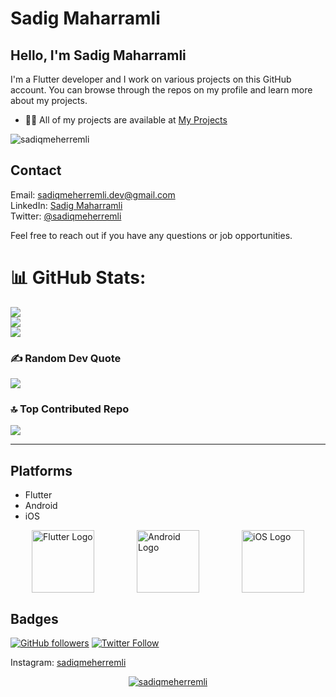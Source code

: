 # Sadig Maharramli

## Hello, I'm Sadig Maharramli

I'm a Flutter developer and I work on various projects on this GitHub account. You can browse through the repos on my profile and learn more about my projects.

- 👨‍💻 All of my projects are available at [My Projects](https://github.com/sadiqmeherremli?tab=repositories)

<p align="left"> <img src="https://komarev.com/ghpvc/?username=sadiqmeherremli&label=Profile%20views&color=0e75b6&style=flat" alt="sadiqmeherremli" /> </p>

## Contact

Email: sadiqmeherremli.dev@gmail.com  
LinkedIn: [Sadig Maharramli](https://www.linkedin.com/in/sadiq-meherremli/)  
Twitter: [@sadiqmeherremli](twitter-link)

Feel free to reach out if you have any questions or job opportunities.
# 📊 GitHub Stats:
![](https://github-readme-stats.vercel.app/api?username=sadiqmeherremli&theme=radical&hide_border=false&include_all_commits=false&count_private=false)<br/>
![](https://github-readme-streak-stats.herokuapp.com/?user=sadiqmeherremli&theme=radical&hide_border=false)<br/>
![](https://github-readme-stats.vercel.app/api/top-langs/?username=sadiqmeherremli&theme=radical&hide_border=false&include_all_commits=false&count_private=false&layout=compact)
### ✍️ Random Dev Quote
![](https://quotes-github-readme.vercel.app/api?type=horizontal&theme=tokyonight)
### 🔝 Top Contributed Repo
![](https://github-contributor-stats.vercel.app/api?username=sadiqmeherremli&limit=5&theme=tokyonight&combine_all_yearly_contributions=true)
 
---


## Platforms
- Flutter
- Android
- iOS


<div style="display:flex; justify-content: space-around;">
  <img src="https://tech.pelmorex.com/wp-content/uploads/2020/10/flutter.png" alt="Flutter Logo" width="100">
  <img src="https://res.cloudinary.com/practicaldev/image/fetch/s--H40ocFOu--/c_limit%2Cf_auto%2Cfl_progressive%2Cq_auto%2Cw_880/https://res.cloudinary.com/nedy123/image/upload/v1560565889/Screenshot_2019-06-15_at_3.28.03_AM_hij9sw.png" alt="Android Logo" width="100">
  <img src="https://static.vecteezy.com/system/resources/thumbnails/021/496/368/small/ios-icon-logo-software-phone-apple-symbol-with-name-black-design-mobile-illustration-free-vector.jpg" alt="iOS Logo" width="100">
</div>


## Badges
[![GitHub followers](https://img.shields.io/github/followers/sadigmh?style=social)](https://github.com/sadiqmeherremli)
[![Twitter Follow](https://img.shields.io/twitter/follow/sadigmh?style=social)](https://twitter.com/sadiqmeherremli)

Instagram: [sadiqmeherremli](https://instagram.com/meherremle)

<p align="center"> <a href="https://github.com/ryo-ma/github-profile-trophy"><img src="https://github-profile-trophy.vercel.app/?username=sadiqmeherremli" alt="sadiqmeherremli" /></a> </p>

